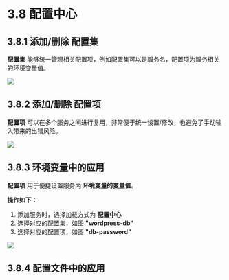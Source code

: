 # 3.8 配置中心

## 3.8.1 添加/删除 配置集

**配置集** 能够统一管理相关配置项，例如配置集可以是服务名，配置项为服务相关的环境变量值。

![](_figures/user-guide/configmap-create.gif)

## 3.8.2 添加/删除 配置项</span>

**配置项** 可以在多个服务之间进行复用，非常便于统一设置/修改，也避免了手动输入带来的出错风险。

![](_figures/user-guide/configmap-items.gif)

## 3.8.3 环境变量中的应用

**配置项** 用于便捷设置服务内 **环境变量的变量值**。

**操作如下：**  
1. 添加服务时，选择加载方式为 **配置中心**  
2. 选择对应的配置集，如图 **"wordpress-db"**  
3. 选择对应的配置项，如图 **"db-password"**

![](_figures/user-guide/configmap-add-item.png)

## 3.8.4 配置文件中的应用